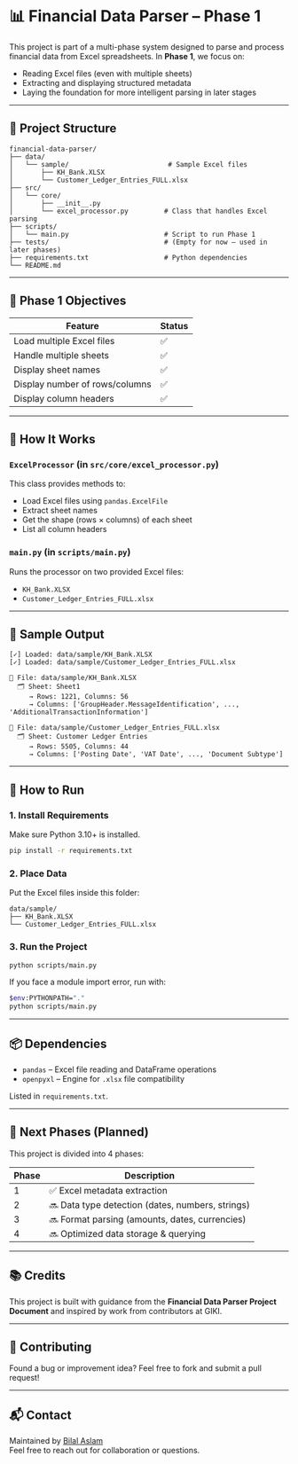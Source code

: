 # 📊 Financial Data Parser – Phase 1

This project is part of a multi-phase system designed to parse and process financial data from Excel spreadsheets. In **Phase 1**, we focus on:

- Reading Excel files (even with multiple sheets)
- Extracting and displaying structured metadata
- Laying the foundation for more intelligent parsing in later stages

---

## 📁 Project Structure

```
financial-data-parser/
├── data/
│   └── sample/                         # Sample Excel files
│       ├── KH_Bank.XLSX
│       └── Customer_Ledger_Entries_FULL.xlsx
├── src/
│   └── core/
│       ├── __init__.py
│       └── excel_processor.py         # Class that handles Excel parsing
├── scripts/
│   └── main.py                        # Script to run Phase 1
├── tests/                             # (Empty for now – used in later phases)
├── requirements.txt                   # Python dependencies
└── README.md
```

---

## 🎯 Phase 1 Objectives

| Feature                          | Status |
|----------------------------------|--------|
| Load multiple Excel files        | ✅     |
| Handle multiple sheets           | ✅     |
| Display sheet names              | ✅     |
| Display number of rows/columns   | ✅     |
| Display column headers           | ✅     |

---

## 🧠 How It Works

### `ExcelProcessor` (in `src/core/excel_processor.py`)

This class provides methods to:

- Load Excel files using `pandas.ExcelFile`
- Extract sheet names
- Get the shape (rows × columns) of each sheet
- List all column headers

### `main.py` (in `scripts/main.py`)

Runs the processor on two provided Excel files:
- `KH_Bank.XLSX`
- `Customer_Ledger_Entries_FULL.xlsx`

---

## 🧪 Sample Output

```
[✓] Loaded: data/sample/KH_Bank.XLSX
[✓] Loaded: data/sample/Customer_Ledger_Entries_FULL.xlsx

📄 File: data/sample/KH_Bank.XLSX
  🗂️ Sheet: Sheet1
     → Rows: 1221, Columns: 56
     → Columns: ['GroupHeader.MessageIdentification', ..., 'AdditionalTransactionInformation']

📄 File: data/sample/Customer_Ledger_Entries_FULL.xlsx
  🗂️ Sheet: Customer Ledger Entries
     → Rows: 5505, Columns: 44
     → Columns: ['Posting Date', 'VAT Date', ..., 'Document Subtype']
```

---

## 🚀 How to Run

### 1. Install Requirements

Make sure Python 3.10+ is installed.

```bash
pip install -r requirements.txt
```

### 2. Place Data

Put the Excel files inside this folder:

```
data/sample/
├── KH_Bank.XLSX
└── Customer_Ledger_Entries_FULL.xlsx
```

### 3. Run the Project

```bash
python scripts/main.py
```

If you face a module import error, run with:

```bash
$env:PYTHONPATH="."
python scripts/main.py
```

---

## 📦 Dependencies

- `pandas` – Excel file reading and DataFrame operations
- `openpyxl` – Engine for `.xlsx` file compatibility

Listed in `requirements.txt`.

---

## 📌 Next Phases (Planned)

This project is divided into 4 phases:

| Phase | Description                                         |
|-------|-----------------------------------------------------|
| 1     | ✅ Excel metadata extraction                         |
| 2     | 🔜 Data type detection (dates, numbers, strings)     |
| 3     | 🔜 Format parsing (amounts, dates, currencies)       |
| 4     | 🔜 Optimized data storage & querying                 |

---

## 📚 Credits

This project is built with guidance from the **Financial Data Parser Project Document** and inspired by work from contributors at GIKI.

---

## 🤝 Contributing

Found a bug or improvement idea? Feel free to fork and submit a pull request!

---

## 📬 Contact

Maintained by [Bilal Aslam](mailto:your_email@example.com)  
Feel free to reach out for collaboration or questions.
